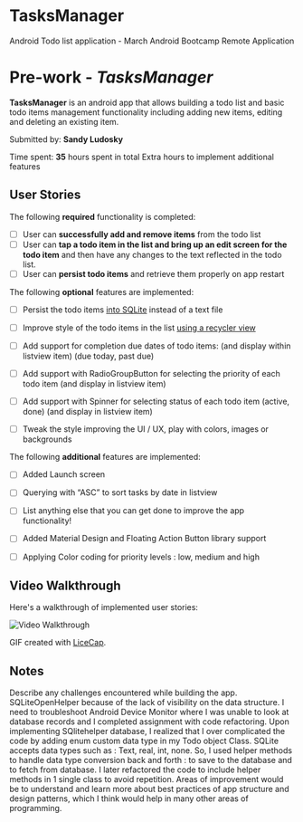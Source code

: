 # TasksManager
 Android Todo list application - March Android Bootcamp Remote Application 
 
 # Pre-work - *TasksManager*

**TasksManager** is an android app that allows building a todo list and basic todo items management functionality including adding new items, editing and deleting an existing item.

Submitted by: **Sandy Ludosky**

Time spent: **35** hours spent in total
Extra hours to implement additional features

## User Stories

The following **required** functionality is completed:

* [ ] User can **successfully add and remove items** from the todo list
* [ ] User can **tap a todo item in the list and bring up an edit screen for the todo item** and then have any changes to the text reflected in the todo list.
* [ ] User can **persist todo items** and retrieve them properly on app restart

The following **optional** features are implemented:

* [ ] Persist the todo items [into SQLite](http://guides.codepath.com/android/Persisting-Data-to-the-Device#sqlite) instead of a text file
* [ ] Improve style of the todo items in the list [using a recycler view](https://guides.codepath.com/android/using-the-recyclerview)
* [ ] Add support for completion due dates of todo items:  (and display within listview item) (due today, past due)
* [ ] Add support with RadioGroupButton for selecting the priority of each todo item (and display in listview item)
* [ ] Add support with Spinner for selecting status of each todo item (active, done) (and display in listview item)

* [ ] Tweak the style improving the UI / UX, play with colors, images or backgrounds

The following **additional** features are implemented:


* [ ] Added Launch screen
* [ ] Querying with “ASC” to sort tasks by date in listview
* [ ] List anything else that you can get done to improve the app functionality!
* [ ] Added Material Design and Floating Action Button library support
* [ ] Applying Color coding for priority levels : low, medium and high


## Video Walkthrough 

Here's a walkthrough of implemented user stories:

<img src='http://i.imgur.com/link/to/your/gif/file.gif' title='Video Walkthrough' width='' alt='Video Walkthrough' />

GIF created with [LiceCap](http://www.cockos.com/licecap/).

## Notes

Describe any challenges encountered while building the app.
SQLiteOpenHelper because of the lack of visibility on the data structure. I need to troubleshoot Android Device Monitor where I was unable to look at database records and 
I completed assignment with code refactoring. Upon implementing SQlitehelper database, I realized that I over complicated the code by adding enum custom data type in my Todo object Class. SQLite accepts data types such as : Text, real, int, none. So, I used helper methods to handle data type conversion back and forth : to save to the database and to fetch from database. I later refactored the code to include helper methods in 1 single class to avoid repetition.
Areas of improvement would be to understand and learn more about best practices of app structure and design patterns, which I think would help in many other areas of programming.

